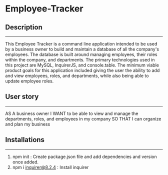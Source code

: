 # Employee-Tracker

## Description ##
----------------------------------------------------------------------------------------
This Employee Tracker is a command line application intended to be used by a business owner to build and maintain a database of all the company's employees. The database is built around managing employees, their roles within the company, and departments. The primary technologies used in this project are MySQL, InquirerJS, and console.table. The minimum viable product goals for this application included giving the user the ability to add and view employees, roles, and departments, while also being able to update employee roles.

## User story ##
--------------------------------------------------------------------------------------------
AS A business owner I WANT to be able to view and manage the departments, roles, and employees in my company SO THAT I can organize and plan my business

## Installations ##
--------------------------------------------------------------------------------------------------
1. npm init : Create package.json file and add dependencies and version once added.
2. npm i inquirer@8.2.4 : Install inquirer

